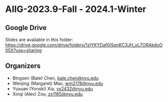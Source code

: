 # AIIG-2023.9-Fall - 2024.1-Winter

## Google Drive
Slides are available in this folder:
https://drive.google.com/drive/folders/1zlYKYDaf0lSpnKC3JH_vL7ORAkdoO05X?usp=sharing

## Organizers
- Bingsen (Bale) Chen, [bale.chen@nyu.edu](mailto:bale.chen@nyu.edu)
- Wenjing (Margaret) Mao, [wm2178@nyu.edu](mailto:wm2178@nyu.edu)
- Yuxuan (Yonski) Xia, [yx2432@nyu.edu](mailto:yx2432@nyu.edu)
- Xinqi (Alex) Zou, [zx1165@nyu.edu](mailto:zx1165@nyu.edu)